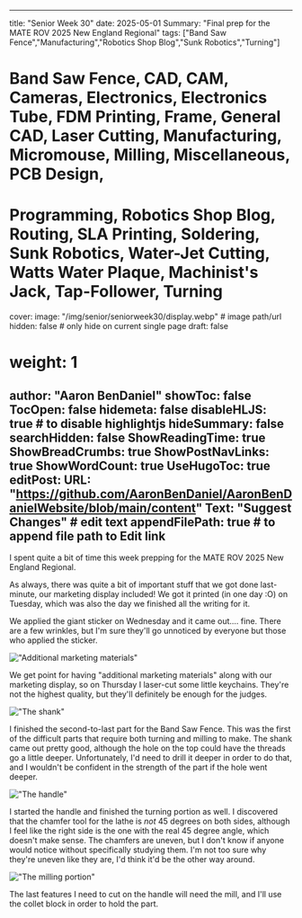 
---
title: "Senior Week 30"
date: 2025-05-01
Summary: "Final prep for the MATE ROV 2025 New England Regional"
tags: ["Band Saw Fence","Manufacturing","Robotics Shop Blog","Sunk Robotics","Turning"]
# Band Saw Fence, CAD, CAM, Cameras, Electronics, Electronics Tube, FDM Printing, Frame, General CAD, Laser Cutting, Manufacturing, Micromouse, Milling, Miscellaneous, PCB Design,
# Programming, Robotics Shop Blog, Routing, SLA Printing, Soldering, Sunk Robotics, Water-Jet Cutting, Watts Water Plaque, Machinist's Jack, Tap-Follower, Turning
cover:
    image: "/img/senior/seniorweek30/display.webp" # image path/url
    hidden: false # only hide on current single page
draft: false

# weight: 1
author: "Aaron BenDaniel"
showToc: false
TocOpen: false
hidemeta: false
disableHLJS: true # to disable highlightjs
hideSummary: false
searchHidden: false
ShowReadingTime: true
ShowBreadCrumbs: true
ShowPostNavLinks: true
ShowWordCount: true
UseHugoToc: true
editPost:
    URL: "https://github.com/AaronBenDaniel/AaronBenDanielWebsite/blob/main/content"
    Text: "Suggest Changes" # edit text
    appendFilePath: true # to append file path to Edit link
---

I spent quite a bit of time this week prepping for the MATE ROV 2025 New England Regional.

As always, there was quite a bit of important stuff that we got done last-minute, our marketing display included! We got it printed (in one day :O) on Tuesday, which was also the day we finished all the writing for it.

We applied the giant sticker on Wednesday and it came out.... fine. There are a few wrinkles, but I'm sure they'll go unnoticed by everyone but those who applied the sticker.

!["Additional marketing materials"](/img/senior/seniorweek30/keychains.webp)

We get point for having "additional marketing materials" along with our marketing display, so on Thursday I laser-cut some little keychains. They're not the highest quality, but they'll definitely be enough for the judges.

!["The shank"](/img/senior/seniorweek30/shank.webp)

I finished the second-to-last part for the Band Saw Fence. This was the first of the difficult parts that require both turning and milling to make. The shank came out pretty good, although the hole on the top could have the threads go a little deeper. Unfortunately, I'd need to drill it deeper in order to do that, and I wouldn't be confident in the strength of the part if the hole went deeper.

!["The handle"](/img/senior/seniorweek30/handle.webp)

I started the handle and finished the turning portion as well. I discovered that the chamfer tool for the lathe is *not* 45 degrees on both sides, although I feel like the right side is the one with the real 45 degree angle, which doesn't make sense. The chamfers are uneven, but I don't know if anyone would notice without specifically studying them. I'm not too sure why they're uneven like they are, I'd think it'd be the other way around.

!["The milling portion"](/img/senior/seniorweek30/hole.webp)

The last features I need to cut on the handle will need the mill, and I'll use the collet block in order to hold the part.